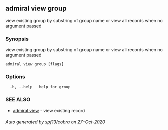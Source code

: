 ## admiral view group

view existing group by substring of group name or view all records when no argument passed

### Synopsis

view existing group by substring of group name or view all records when no argument passed

```
admiral view group [flags]
```

### Options

```
  -h, --help   help for group
```

### SEE ALSO

* [admiral view](admiral_view.md)	 - view existing record

###### Auto generated by spf13/cobra on 27-Oct-2020
